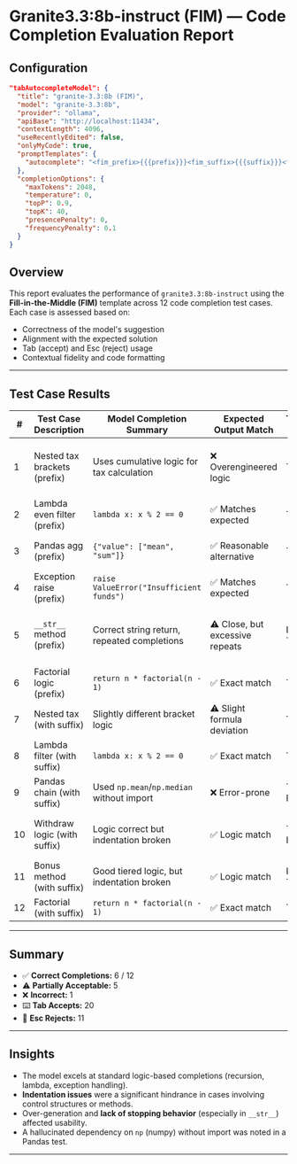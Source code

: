 # Granite3.3:8b-instruct (FIM) — Code Completion Evaluation Report

## Configuration

```json
"tabAutocompleteModel": {
  "title": "granite-3.3:8b (FIM)",
  "model": "granite-3.3:8b",
  "provider": "ollama",
  "apiBase": "http://localhost:11434",
  "contextLength": 4096,
  "useRecentlyEdited": false,
  "onlyMyCode": true,
  "promptTemplates": {
    "autocomplete": "<fim_prefix>{{{prefix}}}<fim_suffix>{{{suffix}}}<fim_middle>"
  },
  "completionOptions": {
    "maxTokens": 2048,
    "temperature": 0,
    "topP": 0.9,
    "topK": 40,
    "presencePenalty": 0,
    "frequencyPenalty": 0.1
  }
}
```

## Overview

This report evaluates the performance of `granite3.3:8b-instruct` using the **Fill-in-the-Middle (FIM)** template across 12 code completion test cases. Each case is assessed based on:

- Correctness of the model's suggestion
- Alignment with the expected solution
- Tab (accept) and Esc (reject) usage
- Contextual fidelity and code formatting

---

## Test Case Results

| #  | Test Case Description             | Model Completion Summary                             | Expected Output Match       | Tab/Esc Count         | Evaluation Summary                          |
|----|----------------------------------|------------------------------------------------------|-----------------------------|------------------------|---------------------------------------------|
| 1  | Nested tax brackets (prefix)     | Uses cumulative logic for tax calculation            | ❌ Overengineered logic     | Tab ×3                | ⚠️ Indentation had to be manually fixed     |
| 2  | Lambda even filter (prefix)      | `lambda x: x % 2 == 0`                               | ✅ Matches expected          | Tab ×1                | ✅ Correct and concise                      |
| 3  | Pandas agg (prefix)              | `{"value": ["mean", "sum"]}`                         | ✅ Reasonable alternative    | Tab ×2                | ✅ Acceptable logic                         |
| 4  | Exception raise (prefix)         | `raise ValueError("Insufficient funds")`             | ✅ Matches expected          | Tab ×2                | ✅ Ideal completion                         |
| 5  | `__str__` method (prefix)        | Correct string return, repeated completions          | ⚠️ Close, but excessive repeats | Esc ×2, Tab ×1        | ⚠️ Good logic, bad stop condition behavior |
| 6  | Factorial logic (prefix)         | `return n * factorial(n - 1)`                        | ✅ Exact match               | Tab ×2                | ✅ Clean and correct                        |
| 7  | Nested tax (with suffix)         | Slightly different bracket logic                     | ⚠️ Slight formula deviation  | Tab ×2                | ⚠️ Acceptable with caveats                  |
| 8  | Lambda filter (with suffix)      | `lambda x: x % 2 == 0`                               | ✅ Exact match               | Tab ×1                | ✅ Clean and correct                        |
| 9  | Pandas chain (with suffix)       | Used `np.mean`/`np.median` without import            | ❌ Error-prone               | Tab ×1, Esc ×1         | ⚠️ Logic okay, import hallucination         |
| 10 | Withdraw logic (with suffix)     | Logic correct but indentation broken                 | ✅ Logic match               | Tab ×1, Esc ×3         | ❌ Indentation makes it unusable            |
| 11 | Bonus method (with suffix)       | Good tiered logic, but indentation broken            | ✅ Logic match               | Esc ×3, Tab ×2         | ⚠️ Correct but required manual fix          |
| 12 | Factorial (with suffix)          | `return n * factorial(n - 1)`                        | ✅ Exact match               | Tab ×2                | ✅ No issues                                |

---

## Summary

- ✅ **Correct Completions:** 6 / 12  
- ⚠️ **Partially Acceptable:** 5  
- ❌ **Incorrect:** 1  
- ⌨️ **Tab Accepts:** 20  
- 🛑 **Esc Rejects:** 11  

---

## Insights

- The model excels at standard logic-based completions (recursion, lambda, exception handling).
- **Indentation issues** were a significant hindrance in cases involving control structures or methods.
- Over-generation and **lack of stopping behavior** (especially in `__str__`) affected usability.
- A hallucinated dependency on `np` (numpy) without import was noted in a Pandas test.

---
